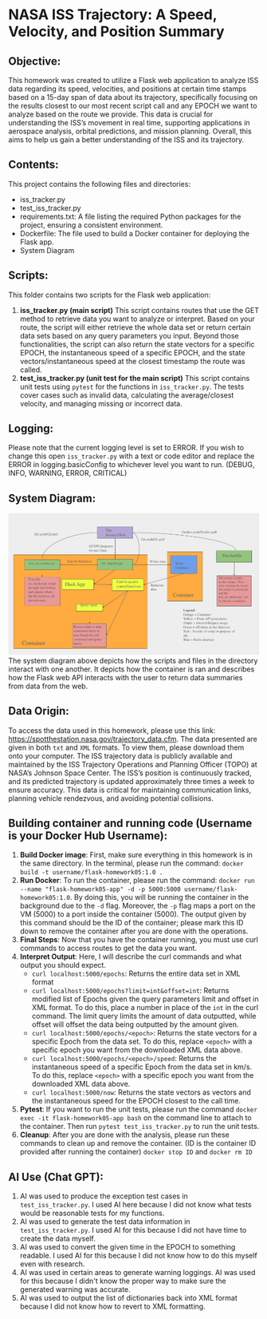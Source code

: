 # NASA ISS Trajectory: A Speed, Velocity, and Position Summary

## Objective:
This homework was created to utilize a Flask web application to analyze ISS data regarding its speed, velocities, and positions at certain time stamps based on a 15-day span of data about its trajectory, specifically focusing on the results closest to our most recent script call and any EPOCH we want to analyze based on the route we provide. This data is crucial for understanding the ISS’s movement in real time, supporting applications in aerospace analysis, orbital predictions, and mission planning. Overall, this aims to help us gain a better understanding of the ISS and its trajectory.

## Contents: 
This project contains the following files and directories:
- iss_tracker.py
- test_iss_tracker.py
- requirements.txt: A file listing the required Python packages for the project, ensuring a consistent environment.
- Dockerfile: The file used to build a Docker container for deploying the Flask app.
- System Diagram

## Scripts:
This folder contains two scripts for the Flask web application:
1. **iss_tracker.py (main script)**
This script contains routes that use the GET method to retrieve data you want to analyze or interpret. Based on your route, the script will either retrieve the whole data set or return certain data sets based on any query parameters you input. Beyond those functionalities, the script can also return the state vectors for a specific EPOCH, the instantaneous speed of a specific EPOCH, and the state vectors/instantaneous speed at the closest timestamp the route was called.
3. **test_iss_tracker.py (unit test for the main script)**
This script contains unit tests using `pytest` for the functions in `iss_tracker.py`. The tests cover cases such as invalid data, calculating the average/closest velocity, and managing missing or incorrect data.

## Logging:
Please note that the current logging level is set to ERROR. If you wish to change this open `iss_tracker.py` with a text or code editor and replace the ERROR in logging.basicConfig to whichever level you want to run. (DEBUG, INFO, WARNING, ERROR, CRITICAL)

## System Diagram:
<img src="ISSTracker_System_Diagram.png" alt="My Image" width="800">
The system diagram above depicts how the scripts and files in the directory interact with one another. It depicts how the container is ran and describes how the Flask web API interacts with the user to return data summaries from data from the web. 

## Data Origin:
To access the data used in this homework, please use this link: https://spotthestation.nasa.gov/trajectory_data.cfm. The data presented are given in both `txt` and `XML` formats. To view them, please download them onto your computer. The ISS trajectory data is publicly available and maintained by the ISS Trajectory Operations and Planning Officer (TOPO) at NASA’s Johnson Space Center. The ISS’s position is continuously tracked, and its predicted trajectory is updated approximately three times a week to ensure accuracy. This data is critical for maintaining communication links, planning vehicle rendezvous, and avoiding potential collisions. 
   
## Building container and running code (Username is your Docker Hub Username):
1. **Build Docker image**: First, make sure everything in this homework is in the same directory. In the terminal, please run the command: `docker build -t username/flask-homework05:1.0 .`
2. **Run Docker**: To run the container, please run the command: `docker run --name "flask-homework05-app" -d -p 5000:5000 username/flask-homework05:1.0`. By doing this, you will be running the container in the background due to the `-d` flag. Moreover, the `-p` flag maps a port on the VM (5000) to a port inside the container (5000). The output given by this command should be the ID of the container; please mark this ID down to remove the container after you are done with the operations. 
3. **Final Steps**: Now that you have the container running, you must use curl commands to access routes to get the data you want.
4. **Interpret Output**: Here, I will describe the curl commands and what output you should expect.
   - `curl localhost:5000/epochs`: Returns the entire data set in XML format
   - `curl localhost:5000/epochs?limit=int&offset=int`: Returns modified list of Epochs given the query parameters limit and offset in XML format. To do this, place a number in place of the `int` in the curl command. The limit query limits the amount of data outputted, while offset will offset the data being outputted by the amount given.
   - `curl localhost:5000/epochs/<epoch>`: Returns the state vectors for a specific Epoch from the data set. To do this, replace `<epoch>` with a specific epoch you want from the downloaded XML data above.
   - `curl localhost:5000/epochs/<epoch>/speed`: Returns the instantaneous speed of a specific Epoch from the data set in km/s. To do this, replace `<epoch>` with a specific epoch you want from the downloaded XML data above.
   - `curl localhost:5000/now`: Returns the state vectors as vectors and the instantaneous speed for the EPOCH closest to the call time.
5. **Pytest**: If you want to run the unit tests, please run the command `docker exec -it flask-homework05-app bash` on the command line to attach to the container. Then run `pytest test_iss_tracker.py` to run the unit tests.
6. **Cleanup**: After you are done with the analysis, please run these commands to clean up and remove the container. (ID is the container ID provided after running the container) `docker stop ID` and `docker rm ID`
   
## AI Use (Chat GPT): 
1. AI was used to produce the exception test cases in `test_iss_tracker.py`. I used AI here because I did not know what tests would be reasonable tests for my functions.
3. AI was used to generate the test data information in `test_iss_tracker.py`. I used AI for this because I did not have time to create the data myself.
4. AI was used to convert the given time in the EPOCH to something readable. I used AI for this because I did not know how to do this myself even with research.
5. AI was used in certain areas to generate warning loggings. AI was used for this because I didn't know the proper way to make sure the generated warning was accurate.
6. AI was used to output the list of dictionaries back into XML format because I did not know how to revert to XML formatting. 

